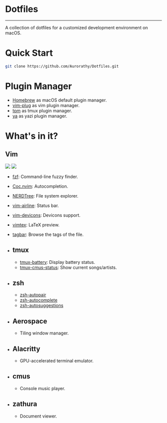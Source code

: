 # Dotfiles

---

A collection of dotfiles for a customized development environment on macOS.

# Quick Start

```sh
git clone https://github.com/Aurorathy/Dotfiles.git
```

# Plugin Manager

- [Homebrew](https://brew.sh/) as macOS default plugin manager.
- [vim-plug](https://github.com/junegunn/vim-plug) as vim plugin manager.
- [tpm](https://www.google.com/url?sa=t&source=web&rct=j&opi=89978449&url=https://github.com/tmux-plugins/tpm&ved=2ahUKEwisr_GQvu-LAxXzYPUHHV1CCYsQFnoECBcQAQ&usg=AOvVaw2bSO9F2nE13TBUFXq8PYKF) as tmux plugin manager.
- [ya](https://github.com/yazi-rs/plugins) as yazi plugin manager.

# What's in it?

## Vim

![](~/Dotfiles/assets/vim/vim_screenshot00.png)
![](~/Dotfiles/assets/vim/vim_screenshot01.png)

- [fzf](https://github.com/junegunn/fzf.vim?tab=readme-ov-file): Command-line fuzzy finder.
- [Coc.nvim](https://github.com/neoclide/coc.nvim): Autocompletion.
- [NERDTree](https://github.com/preservim/nerdtree): File system explorer.
- [vim-airline](https://github.com/vim-airline/vim-airline): Status bar.
- [vim-devicons](https://github.com/ryanoasis/vim-devicons): Devicons support.
- [vimtex](https://github.com/lervag/vimtex): LaTeX preview. 
- [tagbar](https://github.com/preservim/tagbar): Browse the tags of the file.

- ## tmux
  - [tmux-battery](https://github.com/tmux-plugins/tmux-battery): Display battery status.
  - [tmux-cmus-status](https://github.com/JenGoldstrich/tmux-cmus-status): Show current songs/artists.

- ## zsh
  - [zsh-autopair](https://github.com/hlissner/zsh-autopair) 
  - [zsh-autocomplete](https://github.com/marlonrichert/zsh-autocomplete)
  - [zsh-autosuggestions](https://github.com/zsh-users/zsh-autosuggestions)

- ## Aerospace
  - Tiling window manager.

- ## Alacritty
  - GPU-accelerated terminal emulator.

- ## cmus
  - Console music player.

- ## zathura
  - Document viewer.
